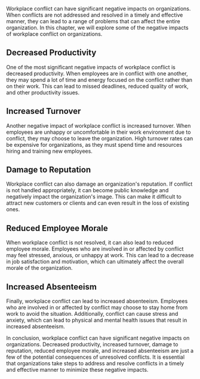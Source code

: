 

Workplace conflict can have significant negative impacts on organizations. When conflicts are not addressed and resolved in a timely and effective manner, they can lead to a range of problems that can affect the entire organization. In this chapter, we will explore some of the negative impacts of workplace conflict on organizations.

## Decreased Productivity

One of the most significant negative impacts of workplace conflict is decreased productivity. When employees are in conflict with one another, they may spend a lot of time and energy focused on the conflict rather than on their work. This can lead to missed deadlines, reduced quality of work, and other productivity issues.

## Increased Turnover

Another negative impact of workplace conflict is increased turnover. When employees are unhappy or uncomfortable in their work environment due to conflict, they may choose to leave the organization. High turnover rates can be expensive for organizations, as they must spend time and resources hiring and training new employees.

## Damage to Reputation

Workplace conflict can also damage an organization's reputation. If conflict is not handled appropriately, it can become public knowledge and negatively impact the organization's image. This can make it difficult to attract new customers or clients and can even result in the loss of existing ones.

## Reduced Employee Morale

When workplace conflict is not resolved, it can also lead to reduced employee morale. Employees who are involved in or affected by conflict may feel stressed, anxious, or unhappy at work. This can lead to a decrease in job satisfaction and motivation, which can ultimately affect the overall morale of the organization.

## Increased Absenteeism

Finally, workplace conflict can lead to increased absenteeism. Employees who are involved in or affected by conflict may choose to stay home from work to avoid the situation. Additionally, conflict can cause stress and anxiety, which can lead to physical and mental health issues that result in increased absenteeism.

In conclusion, workplace conflict can have significant negative impacts on organizations. Decreased productivity, increased turnover, damage to reputation, reduced employee morale, and increased absenteeism are just a few of the potential consequences of unresolved conflicts. It is essential that organizations take steps to address and resolve conflicts in a timely and effective manner to minimize these negative impacts.
